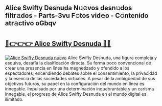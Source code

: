 ## Alice Swifty Desnuda N𝚞𝚎vos desn𝚞dos filtr𝚊dos - Parts-3vu F𝚘tos vid𝚎o - C𝚘ntenido atr𝚊ctivo oGbqv

# <h2><a href="http://mb1ubi.tromn.icu/?c=Alice+Swifty+Desnuda">🔗👉👉👉 Alice Swifty Desnuda 🔗🔗</a></h2>

[![Alice Swifty Desnuda nuevo](https://i.imgur.com/pEAQMta.gif)](http://mb1ubi.tromn.icu/?c=Alice+Swifty+Desnuda)
Alice Swifty Desnuda, una figura compleja y esquiva, desafía la clasificación directa. Su forma poco convencional de crear una presencia en línea ha magnetizado y ofendido a los espectadores, encendiendo debates sobre el consentimiento, la privacidad y la esencia de las sociedades virtuales. A pesar de la ambigüedad de sus objetivos futuros, su papel en la configuración del mundo en línea es innegable. Impulsado por una determinación inquebrantable y un carisma innegable, el progreso de Alice Swifty Desnuda en el mundo digital es ilimitado.
